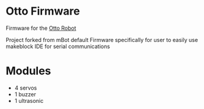 # Otto Firmware

Firmware for the [Otto Robot](http://otto.strikingly.com/)

Project forked from mBot default Firmware specifically for user to easily use
makeblock IDE for serial communications

# Modules

- 4 servos
- 1 buzzer
- 1 ultrasonic
